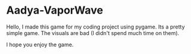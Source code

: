# Aadya-VaporWave
Hello, I made this game for my coding project using pygame. 
Its a pretty simple game. The visuals are bad (I didn't spend much time on them).

I hope you enjoy the game. 
